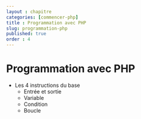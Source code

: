```yaml
---
layout : chapitre
categories: [commencer-php]
title : Programmation avec PHP 
slug: programmation-php 
published: true
order : 4
---
```

# Programmation avec PHP 

- Les 4 instructions du base
  - Entrée et sortie
  - Variable
  - Condition
  - Boucle